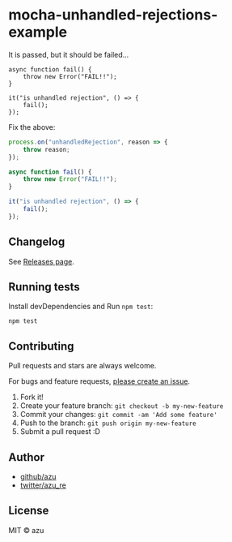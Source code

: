 # mocha-unhandled-rejections-example

It is passed, but it should be failed...

```
async function fail() {
    throw new Error("FAIL!!");
}

it("is unhandled rejection", () => {
    fail();
});
```

Fix the above:

```js
process.on("unhandledRejection", reason => {
    throw reason;
});

async function fail() {
    throw new Error("FAIL!!");
}

it("is unhandled rejection", () => {
    fail();
});
```

## Changelog

See [Releases page](https://github.com/azu/mocha-unhandled-rejections-example/releases).

## Running tests

Install devDependencies and Run `npm test`:

    npm test

## Contributing

Pull requests and stars are always welcome.

For bugs and feature requests, [please create an issue](https://github.com/azu/mocha-unhandled-rejections-example/issues).

1. Fork it!
2. Create your feature branch: `git checkout -b my-new-feature`
3. Commit your changes: `git commit -am 'Add some feature'`
4. Push to the branch: `git push origin my-new-feature`
5. Submit a pull request :D

## Author

- [github/azu](https://github.com/azu)
- [twitter/azu_re](https://twitter.com/azu_re)

## License

MIT © azu
